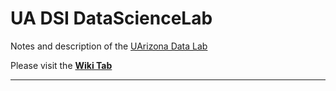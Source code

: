 # UA DSI DataScienceLab

Notes and description of the [UArizona Data Lab](https://datascience.arizona.edu/education/uarizona-data-lab)

Please visit the **[Wiki Tab](https://github.com/clizarraga-UAD7/DataScienceLab/wiki)**


****


